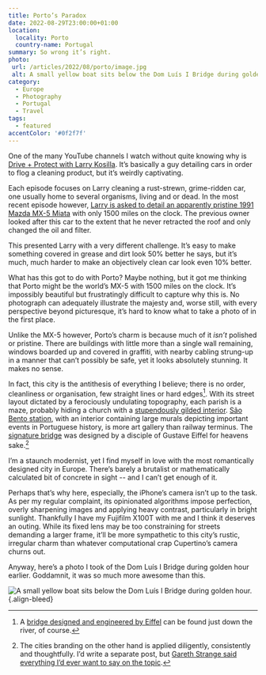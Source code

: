 ```yaml
---
title: Porto’s Paradox
date: 2022-08-29T23:00:00+01:00
location:
  locality: Porto
  country-name: Portugal
summary: So wrong it’s right.
photo:
 url: /articles/2022/08/porto/image.jpg
 alt: A small yellow boat sits below the Dom Luís I Bridge during golden hour.
category:
  - Europe
  - Photography
  - Portugal
  - Travel
tags:
  - featured
accentColor: '#0f2f7f'
---
```

One of the many YouTube channels I watch without quite knowing why is [Drive + Protect with Larry Kosilla][1]. It’s basically a guy detailing cars in order to flog a cleaning product, but it’s weirdly captivating.

Each episode focuses on Larry cleaning a rust-strewn, grime-ridden car, one usually home to several organisms, living and or dead. In the most recent episode however, [Larry is asked to detail an apparently pristine 1991 Mazda MX-5 Miata][2] with only 1500 miles on the clock. The previous owner looked after this car to the extent that he never retracted the roof and only changed the oil and filter.

This presented Larry with a very different challenge. It’s easy to make something covered in grease and dirt look 50% better he says, but it’s much, much harder to make an objectively clean car look even 10% better.

What has this got to do with Porto? Maybe nothing, but it got me thinking that Porto might be the world’s MX-5 with 1500 miles on the clock. It’s impossibly beautiful but frustratingly difficult to capture why this is. No photograph can adequately illustrate the majesty and, worse still, with every perspective beyond picturesque, it’s hard to know what to take a photo of in the first place.

Unlike the MX-5 however, Porto’s charm is because much of it _isn’t_ polished or pristine. There are buildings with little more than a single wall remaining, windows boarded up and covered in graffiti, with nearby cabling strung-up in a manner that can’t possibly be safe, yet it looks absolutely stunning. It makes no sense.

In fact, this city is the antithesis of everything I believe; there is no order, cleanliness or organisation, few straight lines or hard edges[^1]. With its street layout dictated by a ferociously undulating topography, each parish is a maze, probably hiding a church with a [stupendously gilded interior][3]. [São Bento station][4], with an interior containing large murals depicting important events in Portuguese history, is more art gallery than railway terminus. The [signature bridge][5] was designed by a disciple of Gustave Eiffel for heavens sake.[^2]

I’m a staunch modernist, yet I find myself in love with the most romantically designed city in Europe. There’s barely a brutalist or mathematically calculated bit of concrete in sight -- and I can’t get enough of it.

Perhaps that’s why here, especially, the iPhone’s camera isn’t up to the task. As per my regular complaint, its opinionated algorithms impose perfection, overly sharpening images and applying heavy contrast, particularly in bright sunlight. Thankfully I have my Fujifilm X100T with me and I think it deserves an outing. While its fixed lens may be too constraining for streets demanding a larger frame, it’ll be more sympathetic to this city’s rustic, irregular charm than whatever computational crap Cupertino’s camera churns out.

Anyway, here’s a photo I took of the Dom Luís I Bridge during golden hour earlier. Goddamnit, it was so much more awesome than this.

![A small yellow boat sits below the Dom Luís I Bridge during golden hour.](image.jpg "Dom Luís I Bridge, Porto.")
{.align-bleed}

[^1]: A [bridge designed and engineered by Eiffel][6] can be found just down the river, of course.

[^2]: The cities branding on the other hand is applied diligently, consistently and thoughtfully. I’d write a separate post, but [Gareth Strange said everything I’d ever want to say on the topic][7].

[1]: https://www.youtube.com/c/AMMONYCdotcom
[2]: https://www.youtube.com/watch?v=WI-iPJehcZc
[3]: https://en.wikipedia.org/wiki/Church_of_São_Francisco_%28Porto%29
[4]: https://en.wikipedia.org/wiki/São_Bento_railway_station
[5]: https://en.wikipedia.org/wiki/Dom_Lu%C3%ADs_I_Bridge
[6]: https://en.wikipedia.org/wiki/Maria_Pia_Bridge
[7]: https://johnandjane.agency/journal/place-branding
